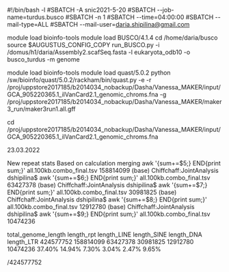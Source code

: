 #!/bin/bash -l
#SBATCH -A snic2021-5-20
#SBATCH --job-name=turdus.busco
#SBATCH -n 1
#SBATCH --time=04:00:00
#SBATCH --mail-type=ALL
#SBATCH --mail-user=daria.shipilina@gmail.com

module load bioinfo-tools
module load BUSCO/4.1.4
cd /home/daria/busco
source $AUGUSTUS_CONFIG_COPY
run_BUSCO.py -i /domus/h1/daria/Assembly2.scafSeq.fasta -l eukaryota_odb10 -o busco_turdus -m genome




module load bioinfo-tools
module load quast/5.0.2
python /sw/bioinfo/quast/5.0.2/rackham/bin/quast.py -e -r /proj/uppstore2017185/b2014034_nobackup/Dasha/Vanessa_MAKER/input/GCA_905220365.1_ilVanCard2.1_genomic_chroms.fna -g /proj/uppstore2017185/b2014034_nobackup/Dasha/Vanessa_MAKER/maker3_run/maker3run1.all.gff

cd /proj/uppstore2017185/b2014034_nobackup/Dasha/Vanessa_MAKER/input/GCA_905220365.1_ilVanCard2.1_genomic_chroms.fna


23.03.2022

New repeat stats
Based on calculation merging
awk '{sum+=$5;} END{print sum;}' all.100kb.combo_final.tsv
158814099
(base) Chiffchaff:JointAnalysis dshipilina$ awk '{sum+=$6;} END{print sum;}' all.100kb.combo_final.tsv
63427378
(base) Chiffchaff:JointAnalysis dshipilina$ awk '{sum+=$7;} END{print sum;}' all.100kb.combo_final.tsv
30981825
(base) Chiffchaff:JointAnalysis dshipilina$ awk '{sum+=$8;} END{print sum;}' all.100kb.combo_final.tsv
12912780
(base) Chiffchaff:JointAnalysis dshipilina$ awk '{sum+=$9;} END{print sum;}' all.100kb.combo_final.tsv
10474236

total_genome_length   length_rpt  length_LINE	length_SINE	length_DNA	length_LTR
424577752             158814099   63427378    30981825    12912780    10474236
                      37.40%      14.94%      7.30%       3.04%       2.47%     9.65%









/424577752
